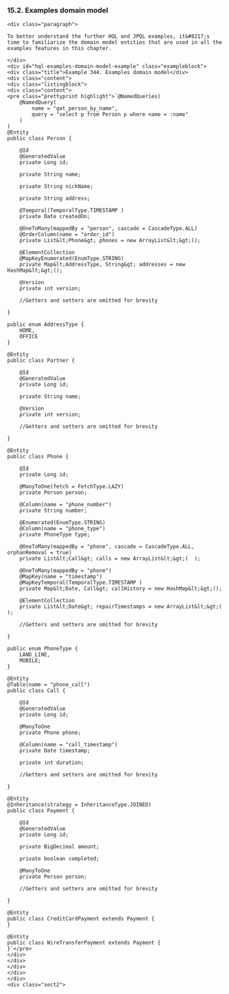 ### 15.2. Examples domain model

    <div class="paragraph">

    To better understand the further HQL and JPQL examples, it&#8217;s time to familiarize the domain model entities that are used in all the examples features in this chapter.

    </div>
    <div id="hql-examples-domain-model-example" class="exampleblock">
    <div class="title">Example 344. Examples domain model</div>
    <div class="content">
    <div class="listingblock">
    <div class="content">
    <pre class="prettyprint highlight">`@NamedQueries(
        @NamedQuery(
            name = "get_person_by_name",
            query = "select p from Person p where name = :name"
        )
    )
    @Entity
    public class Person {

        @Id
        @GeneratedValue
        private Long id;

        private String name;

        private String nickName;

        private String address;

        @Temporal(TemporalType.TIMESTAMP )
        private Date createdOn;

        @OneToMany(mappedBy = "person", cascade = CascadeType.ALL)
        @OrderColumn(name = "order_id")
        private List&lt;Phone&gt; phones = new ArrayList&lt;&gt;();

        @ElementCollection
        @MapKeyEnumerated(EnumType.STRING)
        private Map&lt;AddressType, String&gt; addresses = new HashMap&lt;&gt;();

        @Version
        private int version;

        //Getters and setters are omitted for brevity

    }

    public enum AddressType {
        HOME,
        OFFICE
    }

    @Entity
    public class Partner {

    	@Id
    	@GeneratedValue
    	private Long id;

    	private String name;

    	@Version
    	private int version;

    	//Getters and setters are omitted for brevity

    }

    @Entity
    public class Phone {

        @Id
        private Long id;

        @ManyToOne(fetch = FetchType.LAZY)
        private Person person;

        @Column(name = "phone_number")
        private String number;

        @Enumerated(EnumType.STRING)
        @Column(name = "phone_type")
        private PhoneType type;

        @OneToMany(mappedBy = "phone", cascade = CascadeType.ALL, orphanRemoval = true)
        private List&lt;Call&gt; calls = new ArrayList&lt;&gt;(  );

        @OneToMany(mappedBy = "phone")
        @MapKey(name = "timestamp")
        @MapKeyTemporal(TemporalType.TIMESTAMP )
        private Map&lt;Date, Call&gt; callHistory = new HashMap&lt;&gt;();

        @ElementCollection
        private List&lt;Date&gt; repairTimestamps = new ArrayList&lt;&gt;(  );

        //Getters and setters are omitted for brevity

    }

    public enum PhoneType {
        LAND_LINE,
        MOBILE;
    }

    @Entity
    @Table(name = "phone_call")
    public class Call {

        @Id
        @GeneratedValue
        private Long id;

        @ManyToOne
        private Phone phone;

        @Column(name = "call_timestamp")
        private Date timestamp;

        private int duration;

        //Getters and setters are omitted for brevity

    }

    @Entity
    @Inheritance(strategy = InheritanceType.JOINED)
    public class Payment {

        @Id
        @GeneratedValue
        private Long id;

        private BigDecimal amount;

        private boolean completed;

        @ManyToOne
        private Person person;

        //Getters and setters are omitted for brevity

    }

    @Entity
    public class CreditCardPayment extends Payment {
    }

    @Entity
    public class WireTransferPayment extends Payment {
    }`</pre>
    </div>
    </div>
    </div>
    </div>
    </div>
    <div class="sect2">